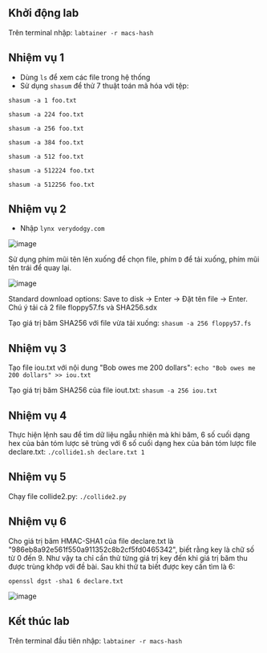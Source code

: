 ## Khởi động lab ##
Trên terminal nhập: `labtainer -r macs-hash`
## Nhiệm vụ 1 ##
- Dùng `ls` để xem các file trong hệ thống
- Sử dụng `shasum` để thử 7 thuật toán mã hóa với tệp:

`shasum -a 1 foo.txt`

`shasum -a 224 foo.txt`

`shasum -a 256 foo.txt`

`shasum -a 384 foo.txt`

`shasum -a 512 foo.txt`

`shasum -a 512224 foo.txt`

`shasum -a 512256 foo.txt`

## Nhiệm vụ 2 ##
- Nhập `lynx verydodgy.com`

![image](https://user-images.githubusercontent.com/108949637/269705709-c4ed2694-b678-46cb-9c82-16bcf7970b36.png)

Sử dụng phím mũi tên lên xuống để chọn file, phím `D` để tải xuống, phím mũi tên trái để quay lại.

![image](https://user-images.githubusercontent.com/108949637/269706101-b3b8ca9b-5f55-481b-83d5-11728c09d381.png)

Standard download options: Save to disk -> Enter -> Đặt tên file -> Enter. Chú ý tải cả 2 file floppy57.fs và SHA256.sdx

Tạo giá trị băm SHA256 với file vừa tải xuống: `shasum -a 256 floppy57.fs`
## Nhiệm vụ 3 ##
Tạo file iou.txt với nội dung "Bob owes me 200 dollars": `echo "Bob owes me 200 dollars" >> iou.txt`

Tạo giá trị băm SHA256 của file iout.txt: `shasum -a 256 iou.txt`
## Nhiệm vụ 4 ##
Thực hiện lệnh sau để tìm dữ liệu ngẫu nhiên mà khi băm, 6 số cuối dạng hex của bản tóm lược sẽ trùng với 6 số cuối dạng hex của bản tóm lược file declare.txt: `./collide1.sh declare.txt 1`
## Nhiệm vụ 5 ##
Chạy file collide2.py: `./collide2.py`
## Nhiệm vụ 6 ##
Cho giá trị băm HMAC-SHA1 của file declare.txt là "986eb8a92e561f550a911352c8b2cf5fd0465342", biết rằng key là chữ số từ 0 đến 9. Như vậy ta chỉ cần thử từng giá trị key đến khi giá trị băm thu được trùng khớp với đề bài. Sau khi thử ta biết được key cần tìm là 6:

`openssl dgst -sha1 6 declare.txt`

![image](https://github.com/HoangThai0910/dseclab-ptit/assets/108949637/1b27dce5-0933-447f-9afb-cf7689c0e9eb)

## Kết thúc lab ##
Trên terminal đầu tiên nhập: `labtainer -r macs-hash`
